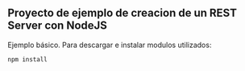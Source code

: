 ## Proyecto de ejemplo de creacion de un REST Server con NodeJS

Ejemplo básico. Para descargar e instalar modulos utilizados:

```
npm install
```

